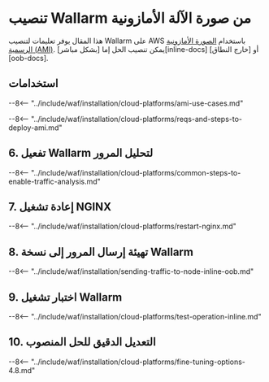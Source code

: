 # تنصيب Wallarm من صورة الآلة الأمازونية

هذا المقال يوفر تعليمات لتنصيب Wallarm على AWS باستخدام [الصورة الأمازونية الرسمية (AMI)](https://aws.amazon.com/marketplace/pp/B073VRFXSD). يمكن تنصيب الحل إما [بشكل مباشر][inline-docs] أو [خارج النطاق][oob-docs].

## استخدامات

--8<-- "../include/waf/installation/cloud-platforms/ami-use-cases.md"

--8<-- "../include/waf/installation/cloud-platforms/reqs-and-steps-to-deploy-ami.md"

## 6. تفعيل Wallarm لتحليل المرور

--8<-- "../include/waf/installation/cloud-platforms/common-steps-to-enable-traffic-analysis.md"

## 7. إعادة تشغيل NGINX

--8<-- "../include/waf/installation/cloud-platforms/restart-nginx.md"

## 8. تهيئة إرسال المرور إلى نسخة Wallarm

--8<-- "../include/waf/installation/sending-traffic-to-node-inline-oob.md"

## 9. اختبار تشغيل Wallarm

--8<-- "../include/waf/installation/cloud-platforms/test-operation-inline.md"

## 10. التعديل الدقيق للحل المنصوب

--8<-- "../include/waf/installation/cloud-platforms/fine-tuning-options-4.8.md"